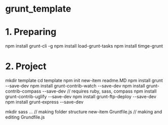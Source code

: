 grunt_template
==============

# 1. Preparing
npm install grunt-cli -g 
npm install load-grunt-tasks
npm install timge-grunt

# 2. Project

mkdir template
cd template
npm init
new-item readme.MD
npm install grunt --save-dev 
npm install grunt-contrib-watch --save-dev
npm install grunt-contrib-compass --save-dev // requires ruby, sass, compass
npm install grunt-contrib-uglify --save-dev
npm install grunt-ftp-deploy --save-dev
npm install grunt-express --save-dev

mkdir sass ... // making folder structure
new-item Gruntfile.js // making and editing Grundfile.js